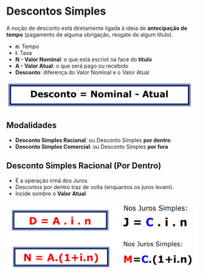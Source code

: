 # Descontos Simples

A noção de desconto está diretamente ligada à ideia de **antecipação de tempo** (pagamento de alguma obrigação, resgate de algum título).

- **n**: Tempo
- **i**: Taxa
- **N - Valor Nominal**: o que está escriot na face do **título**
- **A - Valor Atual**: o que será pago ou recebido
- **Desconto**: diferença do Valor Nominal e o Valor Atual

![Desconto](01-descontos-simples__01.png)

## Modalidades

- **Desconto Simples Racional**: ou Desconto Simples **por dentro**
- **Desconto Simples Comercial**: ou Desconto Simples **por fora**

## Desconto Simples Racional (Por Dentro)

- É a operação irmã dos Juros.
- Descontos por dentro traz de volta (enquantos os juros levam).
- Incide sombre o **Valor Atual**

![Desconto](01-descontos-simples__02.png)
